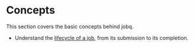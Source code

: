 # Concepts

This section covers the basic concepts behind jobq.

-   Understand the [lifecycle of a job](lifecycle.md), from its submission to its completion.
